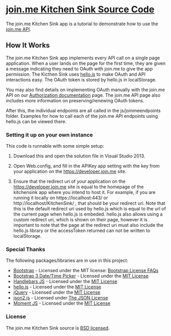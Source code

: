 # [join.me Kitchen Sink Source Code](https://kitchensink.join.me)

The join.me Kitchen Sink app is a tutorial to demonstrate how to use the [join.me API](https://developer.join.me "join.me API").

## How It Works

The join.me Kitchen Sink app implements every API call on a single page application.  When a user lands on the page for the first time, they are given a message indicating they need to OAuth with join.me to give the app permission. The Kicthen Sink uses [hello.js](https://adodson.com/hello.js/) to make OAuth and API interactions easy. The OAuth token is stored by hello.js in localStorage.

You may also find details on implementing OAuth manually with the join.me API on our [Authorization documentation](https://developer.join.me/docs/read/authorization) page.  The join.me API page also includes more information on preserving/renewing OAuth tokens.

After this, the individual endpoints are all called in the js/joinmeendpoints folder.  Examples for how to call each of the join.me API endpoints using hello.js can be viewed there.

### Setting it up on your own instance

This code is runnable with some simple setup:

1. Download this and open the solution file in Visual Studio 2013.

2. Open Web.config, and fill in the APIKey app setting with the key from your application on the https://developer.join.me site.

3. Ensure that the redirect uri of your application on the https://developer.join.me site is equal to the homepage of the kitchensink app where you intend to host it. For example, if you are running it locally on https://localhost:443/ or http://localhost/KitchenSink/ , that should be your redirect uri. Note that this is the default redirect uri used by hello.js which is equal to the url of the current page when hello.js is embeded. hello.js also allows using a custom redirect uri, which is shown on their page, however it is important to note that the page at the redirect uri must also include the hello.js library or the accessToken returned can not be written to localStorage.

### Special Thanks

The following packages/libraries are in use in this project:

* [Bootstrap](http://getbootstrap.com/) - Licensed under the MIT license: [Bootstrap License FAQs](http://getbootstrap.com/getting-started/#license-faqs)
* [Bootstrap 3 Date/Time Picker](http://eonasdan.github.io/bootstrap-datetimepicker/) - Licensed under the [MIT License](https://raw.githubusercontent.com/Eonasdan/bootstrap-datetimepicker/master/LICENSE)
* [Handlebars JS](http://handlebarsjs.com/) - Licensed under the [MIT License](https://raw.githubusercontent.com/wycats/handlebars.js/master/LICENSE)
* [hello.js](https://github.com/MrSwitch/hello.js) - Licensed under the [MIT License](https://raw.githubusercontent.com/MrSwitch/hello.js/master/LICENSE)
* [jQuery](https://jquery.com/) - Licensed under the [MIT License](https://jquery.org/license/)
* [json2.js](https://github.com/douglascrockford/JSON-js) - Licensed under [The JSON License](http://www.json.org/license.html)
* [Moment JS](http://momentjs.com/) - Licensed under the [MIT License](https://raw.githubusercontent.com/moment/moment/develop/LICENSE)

### License

The join.me Kitchen Sink source is [BSD licensed](./LICENSE).